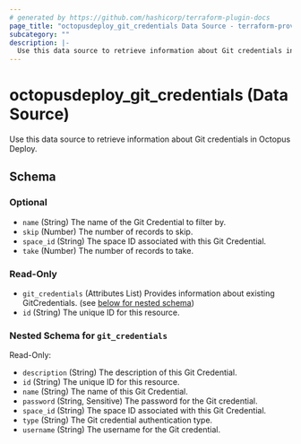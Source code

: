 ```yaml
---
# generated by https://github.com/hashicorp/terraform-plugin-docs
page_title: "octopusdeploy_git_credentials Data Source - terraform-provider-octopusdeploy"
subcategory: ""
description: |-
  Use this data source to retrieve information about Git credentials in Octopus Deploy.
---
```


# octopusdeploy_git_credentials (Data Source)

Use this data source to retrieve information about Git credentials in Octopus Deploy.



<!-- schema generated by tfplugindocs -->
## Schema

### Optional

- `name` (String) The name of the Git Credential to filter by.
- `skip` (Number) The number of records to skip.
- `space_id` (String) The space ID associated with this Git Credential.
- `take` (Number) The number of records to take.

### Read-Only

- `git_credentials` (Attributes List) Provides information about existing GitCredentials. (see [below for nested schema](#nestedatt--git_credentials))
- `id` (String) The unique ID for this resource.

<a id="nestedatt--git_credentials"></a>
### Nested Schema for `git_credentials`

Read-Only:

- `description` (String) The description of this Git Credential.
- `id` (String) The unique ID for this resource.
- `name` (String) The name of this Git Credential.
- `password` (String, Sensitive) The password for the Git credential.
- `space_id` (String) The space ID associated with this Git Credential.
- `type` (String) The Git credential authentication type.
- `username` (String) The username for the Git credential.


